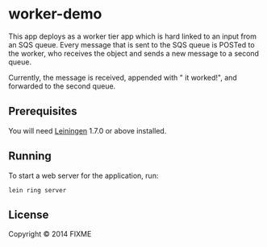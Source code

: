# worker-demo

This app deploys as a worker tier app which is hard linked to an input from an SQS queue. Every message that is sent to the SQS queue is POSTed  to the worker, who receives the object and sends a new message to a second queue.

Currently, the message is received, appended with " it worked!", and forwarded to the second queue.






## Prerequisites

You will need [Leiningen][1] 1.7.0 or above installed.

[1]: https://github.com/technomancy/leiningen

## Running

To start a web server for the application, run:

    lein ring server

## License

Copyright © 2014 FIXME
